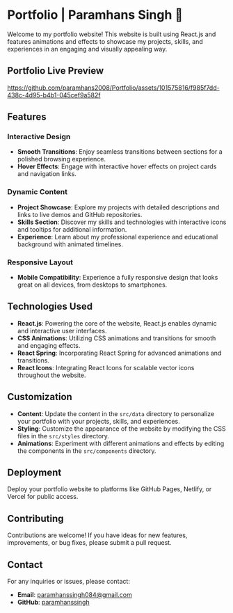 # Portfolio | Paramhans Singh 🌟

Welcome to my portfolio website! This website is built using React.js and features animations and effects to showcase my projects, skills, and experiences in an engaging and visually appealing way.

## Portfolio Live Preview 
https://github.com/paramhans2008/Portfolio/assets/101575816/f985f7dd-438c-4d95-b4b1-045cef9a582f

## Features

### Interactive Design
- **Smooth Transitions**: Enjoy seamless transitions between sections for a polished browsing experience.
- **Hover Effects**: Engage with interactive hover effects on project cards and navigation links.

### Dynamic Content
- **Project Showcase**: Explore my projects with detailed descriptions and links to live demos and GitHub repositories.
- **Skills Section**: Discover my skills and technologies with interactive icons and tooltips for additional information.
- **Experience**: Learn about my professional experience and educational background with animated timelines.

### Responsive Layout
- **Mobile Compatibility**: Experience a fully responsive design that looks great on all devices, from desktops to smartphones.

## Technologies Used
- **React.js**: Powering the core of the website, React.js enables dynamic and interactive user interfaces.
- **CSS Animations**: Utilizing CSS animations and transitions for smooth and engaging effects.
- **React Spring**: Incorporating React Spring for advanced animations and transitions.
- **React Icons**: Integrating React Icons for scalable vector icons throughout the website.

## Customization
- **Content**: Update the content in the `src/data` directory to personalize your portfolio with your projects, skills, and experiences.
- **Styling**: Customize the appearance of the website by modifying the CSS files in the `src/styles` directory.
- **Animations**: Experiment with different animations and effects by editing the components in the `src/components` directory.

## Deployment
Deploy your portfolio website to platforms like GitHub Pages, Netlify, or Vercel for public access.

## Contributing
Contributions are welcome! If you have ideas for new features, improvements, or bug fixes, please submit a pull request.

## Contact
For any inquiries or issues, please contact:
- **Email**: paramhanssingh084@gmail.com
- **GitHub**: [paramhanssingh](https://github.com/paramhans2008)

